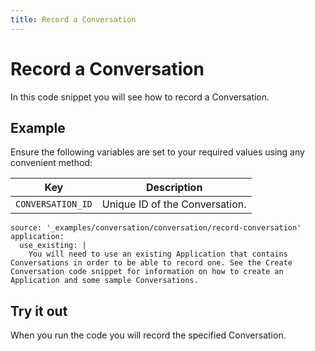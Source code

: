 ```yaml
---
title: Record a Conversation
---
```


# Record a Conversation

In this code snippet you will see how to record a Conversation.

## Example

Ensure the following variables are set to your required values using any convenient method:

Key | Description
-- | --
`CONVERSATION_ID` | Unique ID of the Conversation.

```code_snippets
source: '_examples/conversation/conversation/record-conversation'
application:
  use_existing: |
    You will need to use an existing Application that contains Conversations in order to be able to record one. See the Create Conversation code snippet for information on how to create an Application and some sample Conversations.
```

## Try it out

When you run the code you will record the specified Conversation.
